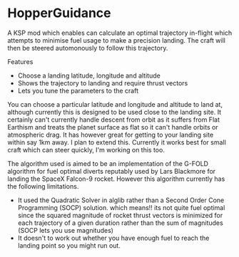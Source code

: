HopperGuidance
==============

A KSP mod which enables can calculate an optimal trajectory in-flight which attempts to minimise fuel usage
to make a precision landing. The craft will then be steered automonously to follow this trajectory.

Features
- Choose a landing latitude, longitude and altitude
- Shows the trajectory to landing and require thrust vectors
- Lets you tune the parameters to the craft

You can choose a particular latitude and longitude and altitude to land at, although currently this is
designed to be used close to the landing site. It certainly can't currently handle descent from orbit
as it suffers from Flat Earthism and treats the planet surface as flat so it can't handle orbits or
atmospheric drag. It has however great for getting to your landing site within say 1km away. I plan
to extend this. Currently it works best for small craft which can steer quickly, I'm working on this too.

The algorithm used is aimed to be an implementation of the G-FOLD algorithm for fuel optimal diverts
reputably used by Lars Blackmore for landing the SpaceX Falcon-9 rocket. However this algorithm
currently has the following limitations.

- It used the Quadratic Solver in alglib rather than a Second Order Cone Programming (SOCP) solution.
  which means!! its not quite fuel optimal since the squared magnitude of rocket thrust vectors is
  minimized for each trajectory of a given duration rather than the sum of magnitudes (SOCP lets you
  use magnitudes)
- It doesn't to work out whether you have enough fuel to reach the landing point so you might run out.
